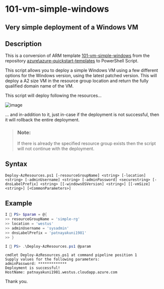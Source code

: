 101-vm-simple-windows
===
Very simple deployment of a Windows VM
---

## Description

This is a conversion of ARM template [101-vm-simple-windows](https://github.com/Azure/azure-quickstart-templates/tree/master/101-vm-simple-windows) from the repository [azure\azure-quickstart-templates](https://github.com/Azure/azure-quickstart-templates) to PowerShell Script.

This script allows you to deploy a simple Windows VM using a few different options for the Windows version, using the latest patched version. This will deploy a A2 size VM in the resource group location and return the fully qualified domain name of the VM.

This script will deploy following the resources...

![image](https://github.com/kpatnayakuni/azure-quickstart-psscripts/blob/master/101-vm-simple-windows/resources.png)

... and in-addition to it, just in-case if the deployment is not successful, then it will rollback the entire deployment.

> ### Note: 
> If there is already the specified resource group exists then the script will not continue with the deployment.

## Syntax
```
Deploy-AzResources.ps1 [-resourceGroupName] <string> [-location] <string> [-adminUsername] <string> [-adminPassword] <securestring> [-dnsLabelPrefix] <string> [[-windowsOSVersion] <string>] [[-vmSize] <string>] [<CommonParameters>]
```
## Example
```powershell
I 💙 PS> $param = @{
>> resourceGroupName = 'simple-rg'
>> location = 'westus'
>> adminUsername = 'sysadmin'
>> dnsLabelPrefix = 'patnayakuni1981'
>> }

I 💙 PS> .\Deploy-AzResources.ps1 @param
```
```
cmdlet Deploy-AzResources.ps1 at command pipeline position 1
Supply values for the following parameters:
adminPassword: *************
Deployment is successful!
HostName: patnayakuni1981.westus.cloudapp.azure.com
```

Thank you.
